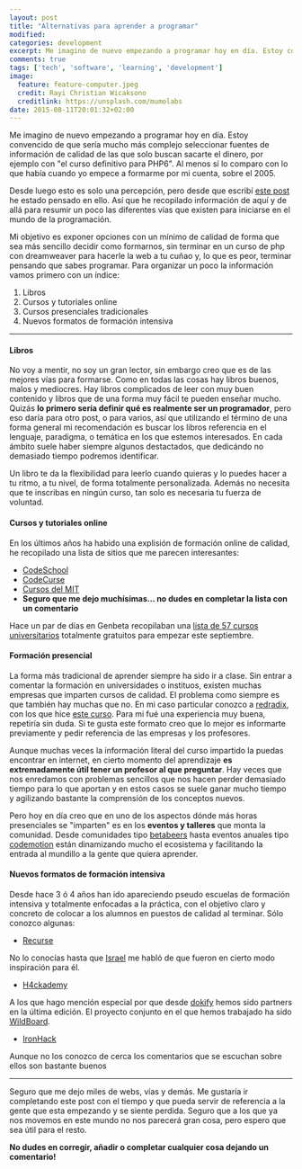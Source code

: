 ```yaml
---
layout: post
title: "Alternativas para aprender a programar"
modified:
categories: development
excerpt: Me imagino de nuevo empezando a programar hoy en día. Estoy convencido de que sería mucho más complejo seleccionar fuentes de información de calidad de las que solo buscan sacarte el dinero, por ejemplo con un curso de PHP6. Al menos sí lo comparo con lo que había cuando yo empece a formarme por mi cuenta, sobre el 2005.
comments: true
tags: ['tech', 'software', 'learning', 'development']
image:
  feature: feature-computer.jpeg
  credit: Rayi Christian Wicaksono
  creditlink: https://unsplash.com/mumolabs
date: 2015-08-11T20:01:32+02:00
---
```


Me imagino de nuevo empezando a programar hoy en día. Estoy convencido de que sería mucho más complejo seleccionar fuentes de información de calidad de las que solo buscan sacarte el dinero, por ejemplo con "el curso definitivo para PHP6". Al menos sí lo comparo con lo que había cuando yo empece a formarme por mi cuenta, sobre el 2005.

Desde luego esto es solo una percepción, pero desde que escribí [este post](/development/como-no-aprender-a-programar/) he estado pensado en ello. Así que he recopilado información de aquí y de allá para resumir un poco las diferentes vías que existen para iniciarse en el mundo de la programación.

Mi objetivo es exponer opciones con un mínimo de calidad de forma que sea más sencillo decidir como formarnos, sin terminar en un curso de php con dreamweaver para hacerle la web a tu cuñao y, lo que es peor, terminar pensando que sabes programar. Para organizar un poco la información vamos primero con un índice:

1. Libros
2. Cursos y tutoriales online
3. Cursos presenciales tradicionales
4. Nuevos formatos de formación intensiva

----

#### Libros

No voy a mentir, no soy un gran lector, sin embargo creo que es de las mejores vías para formarse. Como en todas las cosas hay libros buenos, malos y mediocres. Hay libros complicados de leer con muy buen contenido y libros que de una forma muy fácil te pueden enseñar mucho. Quizás **lo primero sería definir qué es realmente ser un programador**, pero eso daría para otro post, o para varios, así que utilizando el término de una forma general mi recomendación es buscar los libros referencia en el lenguaje, paradigma, o temática en los que estemos interesados. En cada ámbito suele haber siempre algunos destactados, que dedicándo no demasiado tiempo podremos identificar.

Un libro te da la flexibilidad para leerlo cuando quieras y lo puedes hacer a tu ritmo, a tu nivel, de forma totalmente personalizada. Además no necesita que te inscribas en ningún curso, tan solo es necesaria tu fuerza de voluntad.


#### Cursos y tutoriales online

En los últimos años ha habido una explisión de formación online de calidad, he recopilado una lista de sitios que me parecen interesantes:

- [CodeSchool](https://www.codeschool.com/)
- [CodeCurse](https://www.codecourse.com/)
- [Cursos del MIT](http://ocw.mit.edu/courses/electrical-engineering-and-computer-science/)
- **Seguro que me dejo muchísimas... no dudes en completar la lista con un comentario**

Hace un par de días en Genbeta recopilaban una [lista de 57 cursos universitarios](http://www.genbeta.com/herramientas/57-cursos-gratis-universitarios-online-para-empezar-en-agosto) totalmente gratuitos para empezar este septiembre.

#### Formación presencial

La forma más tradicional de aprender siempre ha sido ir a clase. Sin entrar a comentar la formación en universidades o instituos, existen muchas empresas que imparten cursos de calidad. El problema como siempre es que también hay muchas que no. En mi caso particular conozco a [redradix](https://redradix.com/), con los que hice [este curso](http://school.redradix.com/courses/javascript-for-professionals). Para mi fué una experiencia muy buena, repetiría sin duda. Si te gusta este formato creo que lo mejor es informarte previamente y pedir referencia de las empresas y los profesores.

Aunque muchas veces la información literal del curso impartido la puedas encontrar en internet, en cierto momento del aprendizaje **es extremadamente útil tener un profesor al que preguntar**. Hay veces que nos enredamos con problemas sencillos que nos hacen perder demasiado tiempo para lo que aportan y en estos casos se suele ganar mucho tiempo y agilizando bastante la comprensión de los conceptos nuevos.

Pero hoy en día creo que en uno de los aspectos dónde más horas presenciales se "imparten" es en los **eventos y talleres** que monta la comunidad. Desde comunidades tipo [betabeers](https://betabeers.com/) hasta eventos anuales tipo [codemotion](http://2015.codemotion.es/es/) están dinamizando mucho el ecosistema y facilitando la entrada al mundillo a la gente que quiera aprender.


#### Nuevos formatos de formación intensiva

Desde hace 3 ó 4 años han ido apareciendo pseudo escuelas de formación intensiva y totalmente enfocadas a la práctica, con el objetivo claro y concreto de colocar a los alumnos en puestos de calidad al terminar. Sólo conozco algunas:

- [Recurse](https://www.recurse.com/)

No lo conocías hasta que [Israel](https://twitter.com/gootyfer) me habló de que fueron en cierto modo inspiración para él.

- [H4ckademy](http://www.h4ckademy.com/)

A los que hago mención especial por que desde [dokify](https://dokify.net) hemos sido partners en la última edición. El proyecto conjunto en el que hemos trabajado ha sido [WildBoard](https://github.com/thewildboard/wildboard).

- [IronHack](http://www.ironhack.com/en)

Aunque no los conozco de cerca los comentarios que se escuchan sobre ellos son bastante buenos


----

Seguro que me dejo miles de webs, vías y demás. Me gustaría ir completando este post con el tiempo y que pueda servir de referencia a la gente que esta empezando y se siente perdida. Seguro que a los que ya nos movemos en este mundo no nos parecerá gran cosa, pero espero que sea útil para el resto.

**No dudes en corregir, añadir o completar cualquier cosa dejando un comentario!**
